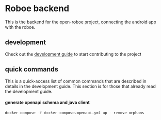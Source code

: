 # Roboe backend

This is the backend for the open-roboe project, connecting the android app with the roboe.

## development

Check out the [development guide](./docs/development.md) to start contributing to the project

## quick commands

This is a quick-access list of common commands that are described in details in the development guide.
This section is for those that already read the development guide.

#### generate openapi schema and java client

    docker compose -f docker-compose.openapi.yml up --remove-orphans

